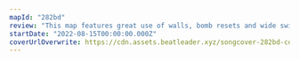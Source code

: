 ```yaml
---
mapId: "282bd"
review: "This map features great use of walls, bomb resets and wide swings  to make you move, engaging techy patterns and lovely vanilla lights. The lower diffs are accessible while still maintaining the awesome musical representation and energy of the  expert plus!"
startDate: "2022-08-15T00:00:00.000Z"
coverUrlOverwrite: https://cdn.assets.beatleader.xyz/songcover-282bd-cover.png
---
```

